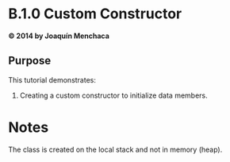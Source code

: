 # B.1.0 Custom Constructor
**© 2014 by Joaquín Menchaca**

## Purpose

This tutorial demonstrates:

1. Creating a custom constructor to initialize data members.

# Notes

The class is created on the local stack and not in memory (heap).
